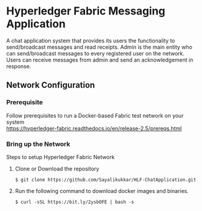 # Hyperledger Fabric Messaging Application

A chat application system that provides its users the functionality to send/broadcast messages and read receipts. Admin is the main entity who can send/broadcast messages to every registered user on the network. Users can receive messages from admin and send an acknowledgement in response.

## Network Configuration

### Prerequisite

Follow prerequisites to run a Docker-based Fabric test network on your system<br/>
https://hyperledger-fabric.readthedocs.io/en/release-2.5/prereqs.html

###  Bring up the Network

Steps to setup Hyperledger Fabric Network 
1. Clone or Download the repository
   
       $ git clone https://github.com/Sayalikukkar/HLF-ChatApplication.git
2. Run the following command to download docker images and binaries.

       $ curl -sSL https://bit.ly/2ysbOFE | bash -s 

       




